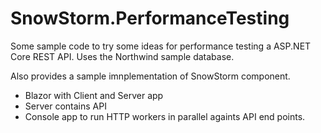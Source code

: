 # SnowStorm.PerformanceTesting

Some sample code to try some ideas for performance testing a ASP.NET Core REST API.  Uses the Northwind sample database.

Also provides a sample imnplementation of SnowStorm component.

- Blazor with Client and Server app
- Server contains API
- Console app to run HTTP workers in parallel againts API end points.
